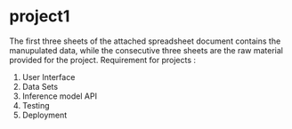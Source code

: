 # project1
The first three sheets of the attached spreadsheet document contains the manupulated data, while the consecutive three sheets are the raw material provided for the project.
Requirement for projects :
1) User Interface
2) Data Sets
3) Inference model API
4) Testing
5) Deployment 

